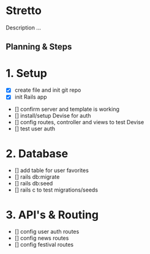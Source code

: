 # Stretto

Description ...

## Planning & Steps

# 1. Setup
- [x] create file and init git repo
- [x] init Rails app
- [] confirm server and template is working
- [] install/setup Devise for auth
- [] config routes, controller and views to test Devise
- [] test user auth

# 2. Database
- [] add table for user favorites
- [] rails db:migrate
- [] rails db:seed
- [] rails c to test migrations/seeds

# 3. API's & Routing
- [] config user auth routes
- [] config news routes
- [] config festival routes 